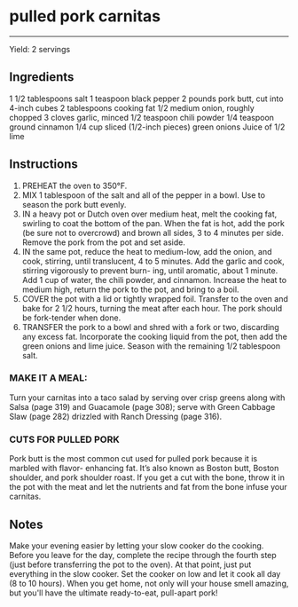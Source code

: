 # pulled pork carnitas
---
Yield: 2 servings

## Ingredients
1 1/2 tablespoons salt
1 teaspoon black pepper
2 pounds pork butt, cut into 4-inch cubes
2 tablespoons cooking fat
1/2 medium onion, roughly chopped
3 cloves garlic, minced
1/2 teaspoon chili powder
1/4 teaspoon ground cinnamon
1/4 cup sliced (1/2-inch pieces) green onions
Juice of 1/2 lime

## Instructions
1. PREHEAT the oven to 350°F.
2. MIX 1 tablespoon of the salt and all of the pepper in a bowl.
Use to season the pork butt evenly.
3. IN a heavy pot or Dutch oven over medium heat, melt the
cooking fat, swirling to coat the bottom of the pan. When
the fat is hot, add the pork (be sure not to overcrowd) and
brown all sides, 3 to 4 minutes per side. Remove the pork
from the pot and set aside.
4. IN the same pot, reduce the heat to medium-low, add the onion, and cook, stirring, until translucent, 4 to 5 minutes.
Add the garlic and cook, stirring vigorously to prevent burn-
ing, until aromatic, about 1 minute. Add 1 cup of water, the
chili powder, and cinnamon. Increase the heat to medium
high, return the pork to the pot, and bring to a boil.
5. COVER the pot with a lid or tightly wrapped foil. Transfer to
the oven and bake for 2 1/2 hours, turning the meat after each
hour. The pork should be fork-tender when done.
6. TRANSFER the pork to a bowl and shred with a fork or two,
discarding any excess fat. Incorporate the cooking liquid
from the pot, then add the green onions and lime juice.
Season with the remaining 1/2 tablespoon salt.


### MAKE IT A MEAL: 
Turn your carnitas into a taco salad by
serving over crisp greens along with Salsa (page 319) and
Guacamole (page 308); serve with Green Cabbage Slaw
(page 282) drizzled with Ranch Dressing (page 316).

### CUTS FOR PULLED PORK 
Pork butt is the most common
cut used for pulled pork because it is marbled with flavor-
enhancing fat. It’s also known as Boston butt, Boston shoulder,
and pork shoulder roast. If you get a cut with the bone, throw it
in the pot with the meat and let the nutrients and fat from the
bone infuse your carnitas.

## Notes


Make your evening easier by letting your
slow cooker do the cooking. Before you
leave for the day, complete the recipe
through the fourth step (just before
transferring the pot to the oven). At that
point, just put everything in the slow
cooker. Set the cooker on low and let
it cook all day (8 to 10 hours). When
you get home, not only will your house
smell amazing, but you'll have the
ultimate ready-to-eat, pull-apart pork!
